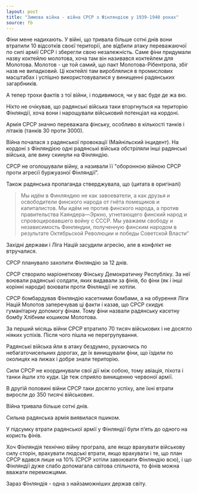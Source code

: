 ```yaml
---
layout: post
title: "Зимова війна - війна СРСР з Фінляндією у 1939-1940 роках"
source: fb
---
```


Фіни мене надихають. У війні, що тривала більше сотні днів вони втратили 10 відсотків своєї території, але відбили атаку переважаючої по силі армії СРСР і зберегли свою незалежність. Саме фіни придумали назву коктейлю молотова, хоча там він називався коктейлем для Молотова. Молотов - це той самий, що пакт Молотова-Рібентропа, збіг назв не випадковий. Ці коктейлі там вироблялися в промислових масштабах і успішно використовувалися у винищенні радянських загарбників.

А тепер трохи фактів з тої війни, і подивимося, чи у вас буде де жа вю.

Ніхто не очікував, що радянські війська таки вторгнуться на територію Фінляндії, хоча вони і нарощували військовий потенціал на кордоні.

Армія СРСР значно переважала фінську, особливо в кількості танків і літаків (танків 30 проти 3000).

Війна почалася з радянської провокації (Майнільский інцидент). На кордоні з Фінляндією одні радянські війська обстріляли інші радянські війська, але вину скинули на Фінляндію. 

СРСР не оголошували війну, а називали її "оборонною війною СРСР проти агресії буржуазної Фінляндії”.

Також радянська пропаганда стверджувала, що (цитата в оригіналі) 

> Мы идём в Финляндию не как завоеватели, а как друзья и освободители финского народа от гнёта помещиков и капиталистов. Мы идём не против финского народа, а против правительства Каяндера—Эркно, угнетающего финский народ и спровоцировавшего войну с СССР.
> Мы уважаем свободу и независимость Финляндии, полученную финским народом в результате Октябрьской Революции и победы Советской Власти“

Західні держави і Ліга Націй засудили агресію, але в конфлікт не втручалися.

СРСР планувало захопити Фінляндію за 12 днів.

СРСР створило маріонеткову Фінську Демократичну Республіку. За неї воювали радянські солдати, яких видавали за фінів, бо фіни (як і інші корінні народи) воювати проти Фінляндії не хотіли.

СРСР бомбардував Фінляндію касетними бомбами, а на обурення Ліги Націй Молотов заперечував ці факти і казав, що СРСР скидує гуманітарну допомогу фінам. Тому фіни назвали радянську касетну бомбу Хлібним кошиком Молотова.

За перший місяць війни СРСР втратило 70 тисяч військових і не досягло ніяких успіхів. Після чого пішла не перегрупування.

Радянські війська йли в атаку бездумно, рухаючись по небагаточисельних дорогах, де їх винищували фіни, що їздили по околицях на лижах і добре знали територію. 

Сили СРСР не координували свої дії між собою, тому авіація, піхота і танки йшли хто куди. Це теж сприяло винищенню червоної армії.

В другій половині війни СРСР таки досягло успіху, але їхні втрати виросли до 350 тисячі військових.

Війна тривала більше сотні днів.

Сильна радянська армія виявилася пшиком.

У підсумку втрати радянської армії у Фінляндії були п’ять до одного на користь фінів.

Хоч Фінляндія технічно війну програла, але якщо врахувати військову силу сторін, врахувати людські втрати, якщо врахувати і те, що план СРСР вдався лише на 10% (СРСР хотіли завоювати Фінляндію всю), і що Фінляндії дуже слабо допомагала світова спільнота, то фінів можна вважати переможцями.

Зараз Фінляндія - одна з найзаможніших держав світу.
